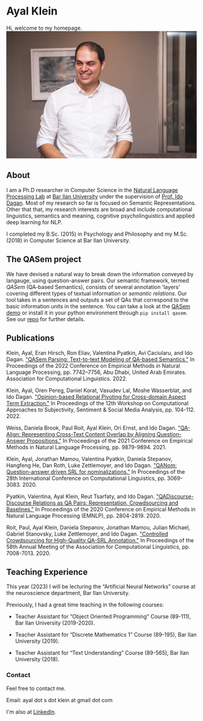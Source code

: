 # Ayal Klein

Hi, welcome to my homepage.
![My Portrait Picture](/docs/assets/myportrait3.jpg)

## About 


I am a Ph.D researcher in Computer Science in the [Natural Language Processing Lab](https://biu-nlp.github.io/) at [Bar Ilan University](http://www1.biu.ac.il/indexE.php) under the supervision of [Prof. Ido Dagan](http://www.cs.biu.ac.il/~dagan/). 
Most of my research so far is focused on Semantic Representations. Other that that, my research interests are broad and include computational linguistics, semantics and meaning, cognitive psycholinguistics and applied deep learning for NLP.   

I completed my B.Sc. (2015) in Psychology and Philosophy and my M.Sc. (2018) in Computer Science at Bar Ilan University.  

## The QASem project

We have devised a natural way to break down the information conveyed by langauge, using question-answer pairs. Our semantic framework, termed *QASem* (QA-based Semantics), consists of several annotation 'layers' covering different types of textual information or *semantic relations*. Our tool takes in a sentences and outputs a set of QAs that correspond to the basic information units in the sentence. You can take a look at the [QASem demo](https://huggingface.co/spaces/kleinay/qasem-demo) or install it in your python environment through `pip install qasem`. See our [repo](https://github.com/kleinay/QASem) for further details. 

## Publications

Klein, Ayal, Eran Hirsch, Ron Eliav, Valentina Pyatkin, Avi Caciularu, and Ido Dagan. ["QASem Parsing: Text-to-text Modeling of QA-based Semantics."](https://aclanthology.org/2022.emnlp-main.528/) In Proceedings of the 2022 Conference on Empirical Methods in Natural Language Processing, pp. 7742–7756, Abu Dhabi, United Arab Emirates. Association for Computational Linguistics. 2022.


Klein, Ayal, Oren Pereg, Daniel Korat, Vasudev Lal, Moshe Wasserblat, and Ido Dagan. ["Opinion-based Relational Pivoting for Cross-domain Aspect Term Extraction."](https://aclanthology.org/2022.wassa-1.11/) In Proceedings of the 12th Workshop on Computational Approaches to Subjectivity, Sentiment & Social Media Analysis, pp. 104-112. 2022.

Weiss, Daniela Brook, Paul Roit, Ayal Klein, Ori Ernst, and Ido Dagan. ["QA-Align: Representing Cross-Text Content Overlap by Aligning Question-Answer Propositions."](https://aclanthology.org/2021.emnlp-main.778/) In Proceedings of the 2021 Conference on Empirical Methods in Natural Language Processing, pp. 9879-9894. 2021.

Klein, Ayal, Jonathan Mamou, Valentina Pyatkin, Daniela Stepanov, Hangfeng He, Dan Roth, Luke Zettlemoyer, and Ido Dagan. ["QANom: Question-answer driven SRL for nominalizations."](https://aclanthology.org/2020.coling-main.274/) In Proceedings of the 28th International Conference on Computational Linguistics, pp. 3069-3083. 2020.

Pyatkin, Valentina, Ayal Klein, Reut Tsarfaty, and Ido Dagan. ["QADiscourse-Discourse Relations as QA Pairs: Representation, Crowdsourcing and Baselines."](https://aclanthology.org/2020.emnlp-main.224/) In Proceedings of the 2020 Conference on Empirical Methods in Natural Language Processing (EMNLP), pp. 2804-2819. 2020.

Roit, Paul, Ayal Klein, Daniela Stepanov, Jonathan Mamou, Julian Michael, Gabriel Stanovsky, Luke Zettlemoyer, and Ido Dagan. ["Controlled Crowdsourcing for High-Quality QA-SRL Annotation."](https://aclanthology.org/2020.acl-main.626/) In Proceedings of the 58th Annual Meeting of the Association for Computational Linguistics, pp. 7008-7013. 2020.



## Teaching Experience

This year (2023) I will be lecturing the “Artificial Neural Networks” course at the neuroscience department, Bar Ilan University.

Previously, I had a great time teaching in the following courses:

* Teacher Assistant for “Object Oriented Programming” Course (89-111), Bar Ilan University (2019-2020).

* Teacher Assistant for “Discrete Mathematics 1” Course (89-195), Bar Ilan University (2019).

* Teacher Assistant for “Text Understanding” Course (89-565), Bar Ilan University (2018).


### Contact

Feel free to contact me. 

Email: ayal dot s dot klein at gmail dot com

I'm also at [LinkedIn](https://www.linkedin.com/in/ayalklein33298a61/).

